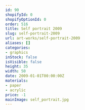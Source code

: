 ```yaml
---
id: 90
shopifyId: 0
shopifyOptionId: 0
order: 516
title: Self portrait 2009
slug: self-portrait-2009
url: art-works/self-portrait-2009
aliases: []
categories:
- graphics
inStock: false
isVisible: false
height: 35
width: 50
date: 2009-01-01T00:00:00Z
materials:
- paper
- acrylic
price: -1
mainImage: self_portrait.jpg
---
```

